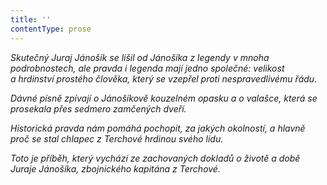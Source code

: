```yaml
---
title: ''
contentType: prose
---
```


_Skutečný Juraj Jánošík se lišil od Jánošíka z legendy v mnoha podrobnostech, ale pravda i legenda mají jedno společné: velikost a hrdinství prostého člověka, který se vzepřel proti nespravedli­vému řádu._

_Dávné písně zpívají o Jánošíkově kouzelném opasku a o valašce, která se prosekala přes sedmero zamčených dveří._

_Historická pravda nám pomáhá pochopit, za jakých okolností, a hlavně proč se stal chlapec z Terchové hrdinou svého lidu._

_Toto je příběh, který vychází ze zachovaných dokladů o životě a době Juraje Jánošíka, zbojnického kapitána z Terchové._
